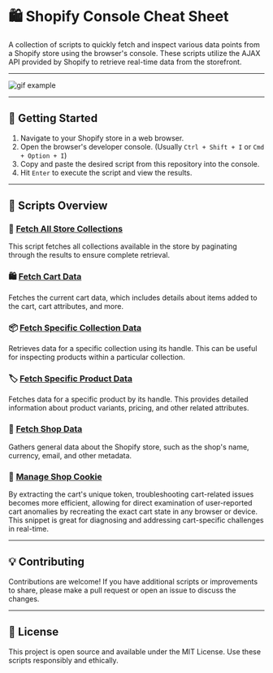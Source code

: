 # 🛍 Shopify Console Cheat Sheet

A collection of scripts to quickly fetch and inspect various data points from a Shopify store using the browser's console. These scripts utilize the AJAX API provided by Shopify to retrieve real-time data from the storefront.

---
![gif example](https://github.com/lucasaraujo45/shopify-dev-console/assets/29403436/a30f8b10-1270-41d8-9889-c4878510b556)

---

## 🚀 Getting Started

1. Navigate to your Shopify store in a web browser.
2. Open the browser's developer console. (Usually `Ctrl + Shift + I` or `Cmd + Option + I`)
3. Copy and paste the desired script from this repository into the console.
4. Hit `Enter` to execute the script and view the results.

---

## 📂 Scripts Overview

### 🛒 [Fetch All Store Collections](./fetch-all-stores-collections)

This script fetches all collections available in the store by paginating through the results to ensure complete retrieval.

### 🛍 [Fetch Cart Data](./fetch-cartjs)

Fetches the current cart data, which includes details about items added to the cart, cart attributes, and more.

### 📦 [Fetch Specific Collection Data](./fetch-collection-data)

Retrieves data for a specific collection using its handle. This can be useful for inspecting products within a particular collection.

### 🏷 [Fetch Specific Product Data](./fetch-product-data)

Fetches data for a specific product by its handle. This provides detailed information about product variants, pricing, and other related attributes.

### 🏪 [Fetch Shop Data](./fetch-shop-data)

Gathers general data about the Shopify store, such as the shop's name, currency, email, and other metadata.

### 🍪 [Manage Shop Cookie](./get-and-transfer-cart-cookie)

By extracting the cart's unique token, troubleshooting cart-related issues becomes more efficient, allowing for direct examination of user-reported cart anomalies by recreating the exact cart state in any browser or device. This snippet is great for diagnosing and addressing cart-specific challenges in real-time.

---

## 💡 Contributing

Contributions are welcome! If you have additional scripts or improvements to share, please make a pull request or open an issue to discuss the changes.

---

## 📜 License

This project is open source and available under the MIT License. Use these scripts responsibly and ethically.
